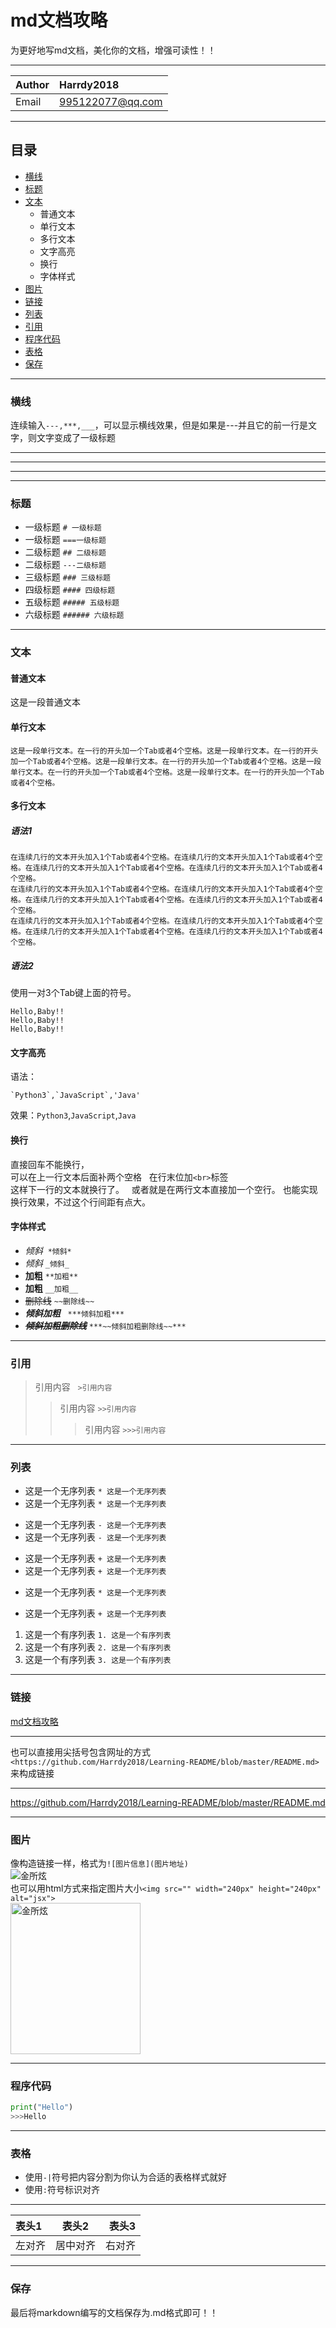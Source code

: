 md文档攻略
===
为更好地写md文档，美化你的文档，增强可读性！！
***
|Author|Harrdy2018|
|:---|:---|
|Email|995122077@qq.com|
***


## 目录
* [横线](#横线)
* [标题](#标题)
* [文本](#文本)
    * 普通文本
    * 单行文本
    * 多行文本
    * 文字高亮
    * 换行
    * 字体样式
* [图片](#图片)
* [链接](#链接)
* [列表](#列表)
* [引用](#引用)
* [程序代码](#程序代码)
* [表格](#表格)
* [保存](#保存)

***
### 横线
连续输入`---,***,___`，可以显示横线效果，但是如果是---并且它的前一行是文字，则文字变成了一级标题
***
---
___

***
### 标题
* 一级标题 `# 一级标题`
* 一级标题 `===一级标题`
* 二级标题 `## 二级标题`
* 二级标题 `---二级标题`
* 三级标题 `### 三级标题`
* 四级标题 `#### 四级标题`
* 五级标题 `##### 五级标题`
* 六级标题 `###### 六级标题`

***
### 文本
#### 普通文本
这是一段普通文本
#### 单行文本
    这是一段单行文本。在一行的开头加一个Tab或者4个空格。这是一段单行文本。在一行的开头加一个Tab或者4个空格。这是一段单行文本。在一行的开头加一个Tab或者4个空格。这是一段单行文本。在一行的开头加一个Tab或者4个空格。这是一段单行文本。在一行的开头加一个Tab或者4个空格。
#### 多行文本
##### 语法1
    在连续几行的文本开头加入1个Tab或者4个空格。在连续几行的文本开头加入1个Tab或者4个空格。在连续几行的文本开头加入1个Tab或者4个空格。在连续几行的文本开头加入1个Tab或者4个空格。
    在连续几行的文本开头加入1个Tab或者4个空格。在连续几行的文本开头加入1个Tab或者4个空格。在连续几行的文本开头加入1个Tab或者4个空格。在连续几行的文本开头加入1个Tab或者4个空格。
    在连续几行的文本开头加入1个Tab或者4个空格。在连续几行的文本开头加入1个Tab或者4个空格。在连续几行的文本开头加入1个Tab或者4个空格。在连续几行的文本开头加入1个Tab或者4个空格。
##### 语法2
使用一对3个Tab键上面的符号。
```
Hello,Baby!!
Hello,Baby!!
Hello,Baby!!
```
#### 文字高亮
语法：
```
`Python3`,`JavaScript`,'Java'
```
效果：`Python3`,`JavaScript`,`Java`
#### 换行
直接回车不能换行，  
可以在上一行文本后面补两个空格  
在行末位加`<br>`标签<br>
这样下一行的文本就换行了。  
或者就是在两行文本直接加一个空行。
也能实现换行效果，不过这个行间距有点大。
#### 字体样式
* *倾斜*  `*倾斜*`
* _倾斜_ `_倾斜_`
* **加粗** `**加粗**`
* __加粗__ `__加粗__`
* ~~删除线~~ `~~删除线~~`
* ***倾斜加粗***   `***倾斜加粗***`
* ***~~倾斜加粗删除线~~***  `***~~倾斜加粗删除线~~***`

***
### 引用
>引用内容   `>引用内容`
>>引用内容  `>>引用内容`
>>>引用内容  `>>>引用内容`

***
### 列表
* 这是一个无序列表 `* 这是一个无序列表`
* 这是一个无序列表 `* 这是一个无序列表`

- 这是一个无序列表 `- 这是一个无序列表`
- 这是一个无序列表 `- 这是一个无序列表`

+ 这是一个无序列表 `+ 这是一个无序列表`
+ 这是一个无序列表 `+ 这是一个无序列表`

* 这是一个无序列表 `* 这是一个无序列表`
+ 这是一个无序列表 `+ 这是一个无序列表`

1. 这是一个有序列表 `1. 这是一个有序列表`
2. 这是一个有序列表 `2. 这是一个有序列表`
3. 这是一个有序列表 `3. 这是一个有序列表`

***
### 链接
[md文档攻略](https://github.com/Harrdy2018/Learning-README/blob/master/README.md)
***
也可以直接用尖括号包含网址的方式`<https://github.com/Harrdy2018/Learning-README/blob/master/README.md>`来构成链接
***
<https://github.com/Harrdy2018/Learning-README/blob/master/README.md>

***
### 图片
像构造链接一样，格式为`![图片信息](图片地址)`<br>
![金所炫](https://github.com/Harrdy2018/Learning-README/blob/master/jsx.jpg)<br>
也可以用html方式来指定图片大小`<img src="" width="240px" height="240px" alt="jsx">`<br>
<img src="https://github.com/Harrdy2018/Learning-README/blob/master/jsx.jpg" width="208px" height="242px" alt="金所炫">

***
### 程序代码
```python
print("Hello")
>>>Hello
```

***
### 表格
* 使用`-|`符号把内容分割为你认为合适的表格样式就好
* 使用`:`符号标识对齐
***
|表头1|表头2|表头3|
|:---|:---:|---:|
|左对齐|居中对齐|右对齐|

***
### 保存
最后将markdown编写的文档保存为.md格式即可！！
